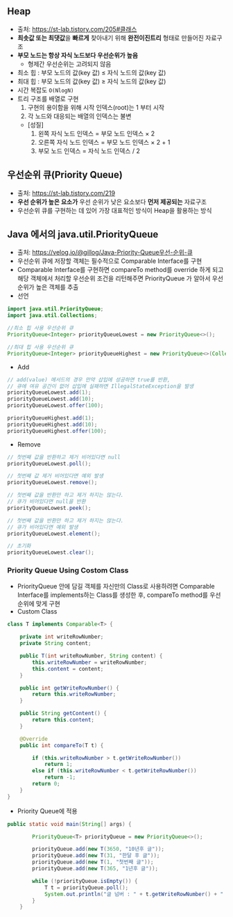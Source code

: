 ## Heap
- 출처: https://st-lab.tistory.com/205#클래스
- **최솟값 또는 최댓값**을 **빠르게** 찾아내기 위해 **완전이진트리** 형태로 만들어진 자료구조
- **부모 노드는 항상 자식 노드보다 우선순위가 높음**
    - 형제간 우선순위는 고려되지 않음
- 최소 힙 : 부모 노드의 값(key 값) ≤ 자식 노드의 값(key 값)
- 최대 힙 : 부모 노드의 값(key 값) ≥ 자식 노드의 값(key 값)
- 시간 복잡도 ```O(NlogN)```
- 트리 구조를 배열로 구현
    1. 구현의 용이함을 위해 시작 인덱스(root)는 1 부터 시작
    2. 각 노드와 대응되는 배열의 인덱스는 불변
    - [성질]
        1. 왼쪽 자식 노드 인덱스 = 부모 노드 인덱스 × 2 
        2. 오른쪽 자식 노드 인덱스 = 부모 노드 인덱스 × 2 + 1
        3. 부모 노드 인덱스 = 자식 노드 인덱스 / 2
## 우선순위 큐(Priority Queue)
- 출처: https://st-lab.tistory.com/219
- **우선 순위가 높은 요소가** 우선 순위가 낮은 요소보다 **먼저 제공되는** 자료구조
- 우선순위 큐를 구현하는 데 있어 가장 대표적인 방식이 Heap을 활용하는 방식
## Java 에서의 java.util.PriorityQueue
- 출처: https://velog.io/@gillog/Java-Priority-Queue우선-순위-큐
- 우선순위 큐에 저장할 객체는 필수적으로 Comparable Interface를 구현
- Comparable Interface를 구현하면 compareTo method를 override 하게 되고 해당 객체에서 처리할 우선순위 조건을 리턴해주면 PriorityQueue 가 알아서 우선순위가 높은 객체를 추출
- 선언
```java
import java.util.PriorityQueue;
import java.util.Collections;

//최소 힙 사용 우선순위 큐
PriorityQueue<Integer> priorityQueueLowest = new PriorityQueue<>();

//최대 힙 사용 우선순위 큐
PriorityQueue<Integer> priorityQueueHighest = new PriorityQueue<>(Collections.reverseOrder());
```
- Add
```java
// add(value) 메서드의 경우 만약 삽입에 성공하면 true를 반환, 
// 큐에 여유 공간이 없어 삽입에 실패하면 IllegalStateException을 발생
priorityQueueLowest.add(1);
priorityQueueLowest.add(10);
priorityQueueLowest.offer(100);

priorityQueueHighest.add(1);
priorityQueueHighest.add(10);
priorityQueueHighest.offer(100);
```
- Remove
```java
// 첫번째 값을 반환하고 제거 비어있다면 null
priorityQueueLowest.poll();

// 첫번째 값 제거 비어있다면 예외 발생
priorityQueueLowest.remove(); 

// 첫번째 값을 반환만 하고 제거 하지는 않는다.
// 큐가 비어있다면 null을 반환
priorityQueueLowest.peek();

// 첫번째 값을 반환만 하고 제거 하지는 않는다.
// 큐가 비어있다면 예외 발생
priorityQueueLowest.element();

// 초기화
priorityQueueLowest.clear();  
```
### Priority Queue Using Costom Class
- PriorityQueue 안에 담길 객체를 자신만의 Class로 사용하려면 Comparable Interface를 implements하는 Class를 생성한 후, compareTo method를 우선 순위에 맞게 구현
- Custom Class
```java
class T implements Comparable<T> {

    private int writeRowNumber;
    private String content;

    public T(int writeRowNumber, String content) {
        this.writeRowNumber = writeRowNumber;
        this.content = content;
    }

    public int getWriteRowNumber() {
        return this.writeRowNumber;
    }

    public String getContent() {
        return this.content;
    }

    @Override
    public int compareTo(T t) {

        if (this.writeRowNumber > t.getWriteRowNumber())
            return 1;
        else if (this.writeRowNumber < t.getWriteRowNumber())
            return -1;
        return 0;
    }
}
```
- Priority Queue에 적용
```java
public static void main(String[] args) {

        PriorityQueue<T> priorityQueue = new PriorityQueue<>();

        priorityQueue.add(new T(3650, "10년후 글"));
        priorityQueue.add(new T(31, "한달 후 글"));
        priorityQueue.add(new T(1, "첫번째 글"));
        priorityQueue.add(new T(365, "1년후 글"));

        while (!priorityQueue.isEmpty()) {
            T t = priorityQueue.poll();
            System.out.println("글 넘버 : " + t.getWriteRowNumber() + " 글 내용 : " + t.getContent());
        }
    }
```